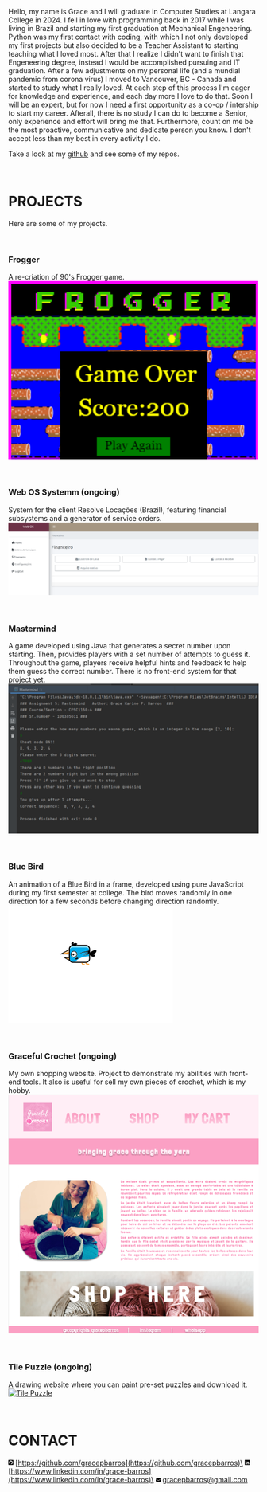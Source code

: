 Hello, my name is Grace and I will graduate in Computer Studies at Langara College in 2024.
I fell in love with programming back in 2017 while I was living in Brazil and starting my first graduation at Mechanical Engeneering. Python was my first contact with coding, with which I not only developed my first projects but also decided to be a Teacher Assistant to starting teaching what I loved most.
After that I realize I didn't want to finish that Engeneering degree, instead I would be accomplished pursuing and IT graduation. After a few adjustments on my personal life (and a mundial pandemic from corona virus) I moved to Vancouver, BC - Canada and started to study what I really loved. At each step of this process I'm eager for knowledge and experience, and each day more I love to do that.
Soon I will be an expert, but for now I need a first opportunity as a co-op / intership to start my career. Afterall, there is no study I can do to become a Senior, only experience and effort will bring me that.
Furthermore, count on me be the most proactive, communicative and dedicate person you know. I don't accept less than my best in every activity I do.

Take a look at my [github](https://github.com/gracepbarros) and see some of my repos.

<p>&nbsp;</p>

# PROJECTS

Here are some of my projects.

<p>&nbsp;</p>

### Frogger
A re-criation of 90's Frogger game.  
[![Frogger](/assets/img/frogger.png)](https://gracepbarros.github.io/frogger/)

<p>&nbsp;</p>

### Web OS Systemm (ongoing)
System for the client Resolve Locações (Brazil), featuring financial subsystems and a generator of service orders.  
[![Web OS System](assets/img/webosFinanceiro.png)](http://ec2-18-228-197-106.sa-east-1.compute.amazonaws.com/Login.html)

<p>&nbsp;</p>

### Mastermind
A game developed using Java that generates a secret number upon starting. Then, provides players with a set number of attempts to guess it. Throughout the game, players receive helpful hints and feedback to help them guess the correct number. There is no front-end system for that project yet.  
[![Frogger](/assets/img/mastermind.png)](https://github.com/gracepbarros/MastermindGame.git)

<p>&nbsp;</p>

### Blue Bird
An animation of a Blue Bird in a frame, developed using pure JavaScript during my first semester at college. The bird moves randomly in one direction for a few seconds before changing direction randomly.
[![Blue Bird](/assets/img/bird.png)](https://gracepbarros.github.io/BlueBird/)

<p>&nbsp;</p>

### Graceful Crochet (ongoing)
My own shopping website. Project to demonstrate my abilities with front-end tools. It also is useful for sell my own pieces of crochet, which is my hobby. 
[![Tile Puzzle](/assets/img/CrochetPage.png)](https://github.com/gracepbarros/gracefulcrochet)

<p>&nbsp;</p>

### Tile Puzzle (ongoing)
A drawing website where you can paint pre-set puzzles and download it.
[![Tile Puzzle](/assets/img/to-be.png)](https://github.com/gracepbarros/TilePuzzle)

<p>&nbsp;</p>

# CONTACT

<img src="/assets/img/github.svg"  width="2%" height="2%"> [https://github.com/gracepbarros](https://github.com/gracepbarros)\
<img src="/assets/img/linkedin.svg"  width="2%" height="2%"> [https://www.linkedin.com/in/grace-barros](https://www.linkedin.com/in/grace-barros)\
<img src="/assets/img/envelope-solid.svg"  width="2%" height="2%"> <a href="mailto:gracepbarros@gmail.com">gracepbarros@gmail.com</a>
